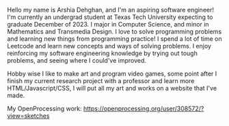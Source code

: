 Hello my name is Arshia Dehghan, and I'm an aspiring software engineer! I'm currently an undergrad student at Texas Tech University expecting to graduate December of 2023. I major in Computer Science, and minor in Mathematics and Transmedia Design. 
I love to solve programming problems and learning new things from programming practice! I spend a lot of time on Leetcode and learn new concepts and ways of solving problems. I enjoy reinforcing my software engineering knowledge by trying out tough problems, and seeing where I could've improved.

Hobby wise I like to make art and program video games, some point after I finish my current research project with a professor and learn more HTML/Javascript/CSS, I will put all my art and works on a website that I've made.

My OpenProcessing work: https://openprocessing.org/user/308572/?view=sketches
